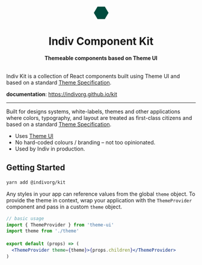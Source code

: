 <p align="center">
  <img
    src="/.github/logo.svg"
    width="39"
    height="33"
  />
</p>

<h1 align="center">Indiv Component Kit</h1>

<p align="center">
  <strong>Themeable components based on Theme UI</strong>
</p>

\
Indiv Kit is a collection of React components built using Theme UI and based on a
standard [Theme Specification][].

**documentation**: https://indivorg.github.io/kit

---

Built for designs systems, white-labels, themes and other applications
where colors, typography, and layout are treated as first-class citizens
and based on a standard [Theme Specification][].

- Uses [Theme UI][]
- No hard-coded colours / branding – not too opinionated.
- Used by Indiv in production.

## Getting Started

```sh
yarn add @indivorg/kit
```

Any styles in your app can reference values from the global `theme` object. To
provide the theme in context, wrap your application with the `ThemeProvider`
component and pass in a custom `theme` object.

```jsx
// basic usage
import { ThemeProvider } from 'theme-ui'
import theme from './theme'

export default (props) => (
  <ThemeProvider theme={theme}>{props.children}</ThemeProvider>
)
```

[theme specification]: https://system-ui.com/theme
[theme ui]: https://theme-ui.com/